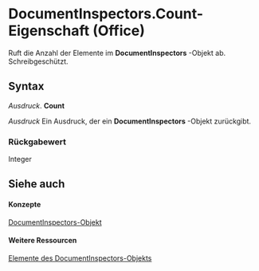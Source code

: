 
# DocumentInspectors.Count-Eigenschaft (Office)

Ruft die Anzahl der Elemente im  **DocumentInspectors** -Objekt ab. Schreibgeschützt.


## Syntax

 _Ausdruck_. **Count**

 _Ausdruck_ Ein Ausdruck, der ein **DocumentInspectors** -Objekt zurückgibt.


### Rückgabewert

Integer


## Siehe auch


#### Konzepte


[DocumentInspectors-Objekt](8366d7cd-e016-bb99-d27f-749ca10352f1.md)
#### Weitere Ressourcen


[Elemente des DocumentInspectors-Objekts](http://msdn.microsoft.com/library/1cf21432-076c-e5fe-496c-e20048a0e62e%28Office.15%29.aspx)